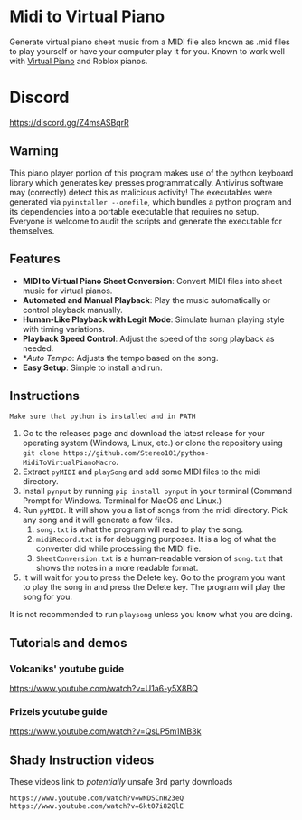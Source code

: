 # Midi to Virtual Piano
Generate virtual piano sheet music from a MIDI file also known as .mid files to play yourself or have your computer play it for you. Known to work well with [Virtual Piano](https://virtualpiano.net) and Roblox pianos.

# Discord
https://discord.gg/Z4msASBqrR

## Warning
This piano player portion of this program makes use of the python keyboard library which generates key presses programmatically. Antivirus software may (correctly) detect this as malicious activity! The executables were generated via `pyinstaller --onefile`, which bundles a python program and its dependencies into a portable executable that requires no setup. Everyone is welcome to audit the scripts and generate the executable for themselves. 

## Features

- **MIDI to Virtual Piano Sheet Conversion**: Convert MIDI files into sheet music for virtual pianos.
- **Automated and Manual Playback**: Play the music automatically or control playback manually.
- **Human-Like Playback with Legit Mode**: Simulate human playing style with timing variations.
- **Playback Speed Control**: Adjust the speed of the song playback as needed.
- **Auto Tempo*: Adjusts the tempo based on the song.
- **Easy Setup**: Simple to install and run.

## Instructions

`Make sure that python is installed and in PATH`

1. Go to the releases page and download the latest release for your operating system (Windows, Linux, etc.) or clone the repository using `git clone https://github.com/Stereo101/python-MidiToVirtualPianoMacro`.
2. Extract `pyMIDI` and `playSong` and add some MIDI files to the midi directory.
3. Install `pynput` by running `pip install pynput` in your terminal (Command Prompt for Windows. Terminal for MacOS and Linux.) 
4. Run `pyMIDI`. It will show you a list of songs from the midi directory. Pick any song and it will generate a few files.
   1. `song.txt` is what the program will read to play the song.
   2. `midiRecord.txt` is for debugging purposes. It is a log of what the converter did while processing the MIDI file.
   3. `SheetConversion.txt` is a human-readable version of `song.txt` that shows the notes in a more readable format.
5. It will wait for you to press the Delete key. Go to the program you want to play the song in and press the Delete key. The program will play the song for you.

It is not recommended to run `playsong` unless you know what you are doing.

## Tutorials and demos
### Volcaniks' youtube guide
https://www.youtube.com/watch?v=U1a6-y5X8BQ

### Prizels youtube guide
https://www.youtube.com/watch?v=QsLP5m1MB3k
	
## Shady Instruction videos
These videos link to *potentially* unsafe 3rd party downloads
```
https://www.youtube.com/watch?v=wNDSCnH23eQ
https://www.youtube.com/watch?v=6kt07i82QlE
```
